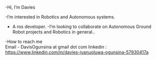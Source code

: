 -Hi, I’m Davies 

-I’m interested in Robotics and Autonomous systems.
- A ros developer. 
-I’m looking to collaborate on Autonomous  Ground Robot projects and Robotics in general..

-How to reach me  
     Email - DavisOgunsina at gmail dot com
     linkedin : https://www.linkedin.com/in/davies-iyanuoluwa-ogunsina-57930417a
